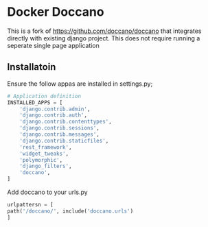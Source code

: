 # Docker Doccano

This is a fork of https://github.com/doccano/doccano that integrates directly with existing django project. This does not require running a seperate single page application


## Installatoin

Ensure the follow appas are installed in settings.py;

```python
# Application definition
INSTALLED_APPS = [
    'django.contrib.admin',
    'django.contrib.auth',
    'django.contrib.contenttypes',
    'django.contrib.sessions',
    'django.contrib.messages',
    'django.contrib.staticfiles',
    'rest_framework',
    'widget_tweaks',
    'polymorphic',
    'django_filters',
    'doccano',
]
```

Add doccano to your urls.py
```python
urlpattersn = [
path('/doccano/', include('doccano.urls')
]
```
